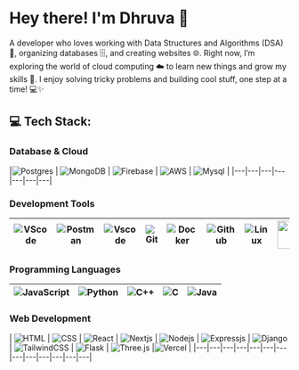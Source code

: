 # Hey there! I'm Dhruva 👋

A developer who loves working with Data Structures and Algorithms (DSA) 🧩, organizing databases 🗄️, and creating websites 🌐. Right now, I’m exploring the world of cloud computing ☁️ to learn new things and grow my skills 🚀. I enjoy solving tricky problems and building cool stuff, one step at a time! 💻✨


## 💻 Tech Stack:

### Database & Cloud
|![Postgres](https://skillicons.dev/icons?i=postgresql&theme=dark) | ![MongoDB](https://skillicons.dev/icons?i=mongodb&theme=dark) | ![Firebase](https://skillicons.dev/icons?i=firebase&theme=dark) | ![AWS](https://skillicons.dev/icons?i=aws&theme=dark) | ![Mysql](https://skillicons.dev/icons?i=mysql&theme=dark) |
|---|---|---|---|---|---|---|

### Development Tools
| ![VScode](https://skillicons.dev/icons?i=vscode&theme=dark) | ![Postman](https://skillicons.dev/icons?i=postman&theme=dark) | ![Vscode](https://skillicons.dev/icons?i=visualstudio&theme=dark) | ![Git](https://skillicons.dev/icons?i=git&theme=dark)  | ![Docker](https://skillicons.dev/icons?i=docker&theme=dark) | ![Github](https://skillicons.dev/icons?i=github&theme=dark) | ![Linux](https://skillicons.dev/icons?i=linux&theme=dark) |<img src="assets/firecracker.png" width="50" height="50"> | 
|---|---|---|---|---|---|---|---|

### Programming Languages
| ![JavaScript](https://skillicons.dev/icons?i=javascript&theme=dark) | ![Python](https://skillicons.dev/icons?i=python&theme=dark) | ![C++](https://skillicons.dev/icons?i=cpp&theme=dark) | ![C](https://skillicons.dev/icons?i=c&theme=dark) | ![Java](https://skillicons.dev/icons?i=java&theme=dark) |
|---|---|---|---|---|

### Web Development
| ![HTML](https://skillicons.dev/icons?i=html&theme=dark) | ![CSS](https://skillicons.dev/icons?i=css&theme=dark) | ![React](https://skillicons.dev/icons?i=react&theme=dark) | ![Nextjs](https://skillicons.dev/icons?i=nextjs&theme=dark) | ![Nodejs](https://skillicons.dev/icons?i=nodejs&theme=dark) | ![Expressjs](https://skillicons.dev/icons?i=express&theme=dark) | ![Django](https://skillicons.dev/icons?i=django&theme=dark) | ![TailwindCSS](https://skillicons.dev/icons?i=tailwindcss&theme=dark) |  ![Flask](https://skillicons.dev/icons?i=flask&theme=dark) | ![Three.js](https://skillicons.dev/icons?i=threejs&theme=dark) |![Vercel](https://skillicons.dev/icons?i=vercel&theme=dark) | 
|---|---|---|---|---|---|---|---|---|---|---|---|---|


